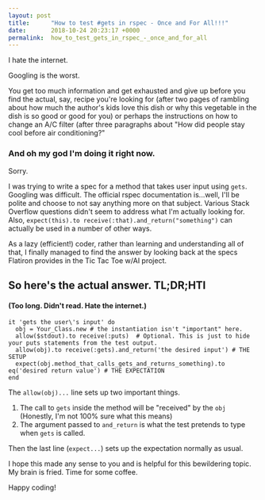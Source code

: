 ```yaml
---
layout: post
title:      "How to test #gets in rspec - Once and For All!!!"
date:       2018-10-24 20:23:17 +0000
permalink:  how_to_test_gets_in_rspec_-_once_and_for_all
---
```



I hate the internet.

Googling is the worst.

You get too much information and get exhausted and give up before you find the actual, say, recipe you're looking for (after two pages of rambling about how much the author's kids love this dish or why this vegetable in the dish is so good or good for you) or perhaps the instructions on how to change an A/C filter (after three paragraphs about "How did people stay cool before air conditioning?"

### And oh my god I'm doing it right now.

Sorry. 

I was trying to write a spec for a method that takes user input using `gets`. Googling was difficult. The official rspec documentation is...well, I'll be polite and choose to not say anything more on that subject. Various Stack Overflow questions didn't seem to address what I'm actually looking for. Also, `expect(this).to receive(:that).and_return("something")` can actually be used in a number of other ways.

As a lazy (efficient!) coder, rather than learning and understanding all of that, I finally managed to find the answer by looking back at the specs Flatiron provides in the Tic Tac Toe w/AI project.

## So here's the actual answer. TL;DR;HTI
#### (Too long. Didn't read. Hate the internet.)


    it 'gets the user\'s input' do
      obj = Your_Class.new # the instantiation isn't "important" here. 
      allow($stdout).to receive(:puts)  # Optional. This is just to hide your puts statements from the test output.
      allow(obj).to receive(:gets).and_return('the desired input') # THE SETUP
      expect(obj.method_that_calls_gets_and_returns_something).to eq('desired return value') # THE EXPECTATION
    end
		
The `allow(obj)...` line sets up two important things. 
1. The call to `gets` inside the method will be "received" by the `obj` (Honestly, I'm not 100% sure what this means)
2. The argument passed to `and_return` is what the test pretends to type when `gets` is called.

Then the last line (`expect...`) sets up the expectation normally as usual.

I hope this made any sense to you and is helpful for this bewildering topic. My brain is fried. Time for some coffee.

Happy coding!
